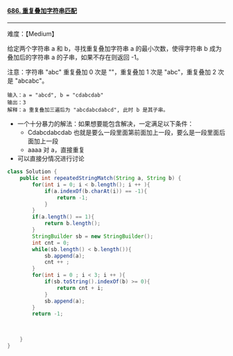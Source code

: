#### [686. 重复叠加字符串匹配](https://leetcode-cn.com/problems/repeated-string-match/)

---

难度：【Medium】

给定两个字符串 a 和 b，寻找重复叠加字符串 a 的最小次数，使得字符串 b 成为叠加后的字符串 a 的子串，如果不存在则返回 -1。

注意：字符串 "abc" 重复叠加 0 次是 ""，重复叠加 1 次是 "abc"，重复叠加 2 次是 "abcabc"。



```
输入：a = "abcd", b = "cdabcdab"
输出：3
解释：a 重复叠加三遍后为 "abcdabcdabcd", 此时 b 是其子串。
```



- 一个十分暴力的解法：如果想要能包含解决，一定满足以下条件：
  - Cdabcdabcdab 也就是要么一段里面第前面加上一段，要么是一段里面后面加上一段
  - aaaa 对 a，直接重复
- 可以直接分情况进行讨论



```Java
class Solution {
    public int repeatedStringMatch(String a, String b) {
        for(int i = 0; i < b.length(); i ++ ){
            if(a.indexOf(b.charAt(i)) == -1){
                return -1;
            }
        }
        if(a.length() == 1){
            return b.length();
        }
        StringBuilder sb = new StringBuilder();
        int cnt = 0;
        while(sb.length() < b.length()){
            sb.append(a);
            cnt ++ ;
        }
        for(int i = 0 ; i < 3; i ++ ){
            if(sb.toString().indexOf(b) >= 0){
                return cnt + i;
            }
            sb.append(a);
        }
        return -1;
        
        

    }
}

```

